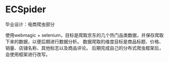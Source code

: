 # ECSpider
毕业设计：电商爬虫部分

使用webmagic + selenium，目标是爬取京东的几个热门品类数据，并保存爬取下来的数据，以便后期进行数据分析。
数据爬取的维度目标是商品标题、价格、销量、店铺名称、其他标志以及商品评论。
后期完成自己的分布式爬虫框架后，会使用框架进行改写。
